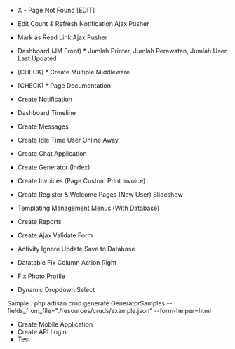 - X - Page Not Found [EDIT]
- Edit Count & Refresh Notification Ajax Pusher
- Mark as Read Link Ajax Pusher
- Dashboard (JM Front) * Jumlah Printer, Jumlah Perawatan, Jumlah User, Last Updated

- [CHECK] * Create Multiple Middleware
- [CHECK] * Page Documentation
- Create Notification
- Dashboard Timeline
- Create Messages
- Create Idle Time User Online Away
- Create Chat Application
- Create Generator (Index)
- Create Invoices (Page Custom Print Invoice)
- Create Register & Welcome Pages (New User) Slideshow
- Templating Management Menus (With Database)
- Create Reports
- Create Ajax Validate Form

- Activity Ignore Update Save to Database
- Datatable Fix Column Action Right
- Fix Photo Profile
- Dynamic Dropdown Select

Sample :
php artisan crud:generate GeneratorSamples --fields_from_file="./resources/cruds/example.json" --form-helper=html

- Create Mobile Application
- Create API Login
- Test
